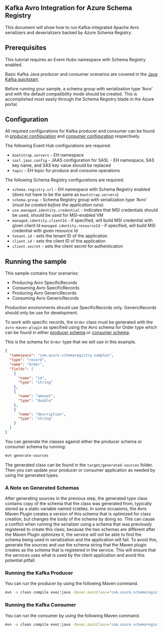 ## Kafka Avro Integration for Azure Schema Registry
This document will show how to run Kafka-integrated Apache Avro serializers and deserializers backed by Azure Schema Registry. 

## Prerequisites
This tutorial requires an Event Hubs namespace with Schema Registry enabled.

Basic Kafka Java producer and consumer scenarios are covered in the [Java Kafka quickstart](https://github.com/Azure/azure-event-hubs-for-kafka/tree/master/quickstart/java).

Before running your sample, a schema group with serialization type 'Avro' and with the default compatibility mode should be created.  This is accomplished most easily through the Schema Registry blade in the Azure portal. 

## Configuration
All required configurations for Kafka producer and consumer can be found in [producer configuration](kafka-producer/src/main/resources/app.properties) and [consumer configuration](kafka-consumer/src/main/resources/app.properties) respectively. 



The following Event Hub configurations are required:
- `bootstrap.servers` - EH namespace 
- `sasl.jaas.config` - JAAS configuration for SASL - EH namespace, SAS key name, and SAS key value should be replaced
- `topic` - EH topic for produce and consume operations

The following Schema Registry configurations are required:
- `schema.registry.url` - EH namespace with Schema Registry enabled (does not have to be the same as `bootstrap.servers`)
- `schema.group` - Schema Registry group with serialization type 'Avro' (*must be created before the application runs*)
- `use.managed.identity.credential` - indicates that MSI credentials should be used, should be used for MSI-enabled VM
- `managed.identity.clientId` - if specified, will build MSI credential with given client Id
  `managed.identity.resourceId` - if specified, will build MSI credential with given resource Id
- `tenant.id` - sets the tenant ID of the application
- `client.id` - sets the client ID of the application
- `client.secret` - sets the client secret for authentication

## Running the sample

This sample contains four scenarios: 
- Producing Avro SpecificRecords  
- Consuming Avro SpecificRecords
- Producing Avro GenericRecords
- Consuming Avro GenericRecords

Production environments should use SpecificRecords only.  GenericRecords should only be use for development.

To work with specific records, the `Order` class must be generated with the `avro-maven-plugin` as specified using the Avro schema for Order type which can be found in either [producer schema](kafka-producer/src/main/resources/java/com/azure/schemaregistry/samples/Order.avsc) or [consumer schema](kafka-producer/src/main/resources/java/com/azure/schemaregistry/samples/Order.avsc).  

This is the schema for `Order` type that we will use in this example. 
```json
{
  "namespace": "com.azure.schemaregistry.samples",
  "type": "record",
  "name": "Order",
  "fields": [
    {
      "name": "id",
      "type": "string"
    },
    {
      "name": "amount",
      "type": "double"
    },
    {
      "name": "description",
      "type": "string"
    }
  ]
}
```

You can generate the classes against either the producer schema or consumer schema by running:
```bash
mvn generate-sources
```
The generated class can be found in the `target/generated-sources` folder.
Then you can update your producer or consumer application as needed by using the generated types. 
### A Note on Generated Schemas
After generating sources in the previous step, the generated type class contains copy of the schema that the class was generated from, typically stored as a static variable named `SCHEMA$`. In some occasions, the Avro Maven Plugin creates a version of this schema that is optimized for class creation, but changes the body of the schema by doing so. This can cause a conflict when running the serializer using a schema that was previously registered to create this class; because the two schemas are different after the Maven Plugin optimizes it, the service will not be able to find the schema being used in serialization and the application will fail. To avoid this, generate the sources and use the schema string that the Maven plugin creates as the schema that is registered in the service. This will ensure that the services uses what is used by the client application and avoid this potential pitfall.


### Running the Kafka Producer 
You can run the producer by using the following Maven command. 

```bash
mvn -e clean compile exec:java -Dexec.mainClass="com.azure.schemaregistry.samples.producer.App"
```

### Running the Kafka Consumer 
You can run the consumer by using the following Maven command. 

```bash
mvn -e clean compile exec:java -Dexec.mainClass="com.azure.schemaregistry.samples.consumer.App"
```